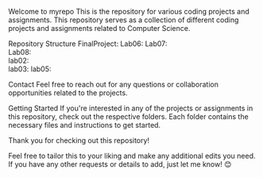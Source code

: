 Welcome to myrepo
This is the repository for various coding projects and assignments. This repository serves as a collection of different coding projects and assignments related to Computer Science.

Repository Structure
FinalProject: 
Lab06: 
Lab07:  
Lab08:  
lab02:  
lab03: 
lab05:  

Contact
Feel free to reach out for any questions or collaboration opportunities related to the projects.

Getting Started
If you're interested in any of the projects or assignments in this repository, check out the respective folders. Each folder contains the necessary files and instructions to get started.

Thank you for checking out this repository!

Feel free to tailor this to your liking and make any additional edits you need. If you have any other requests or details to add, just let me know! 😊




